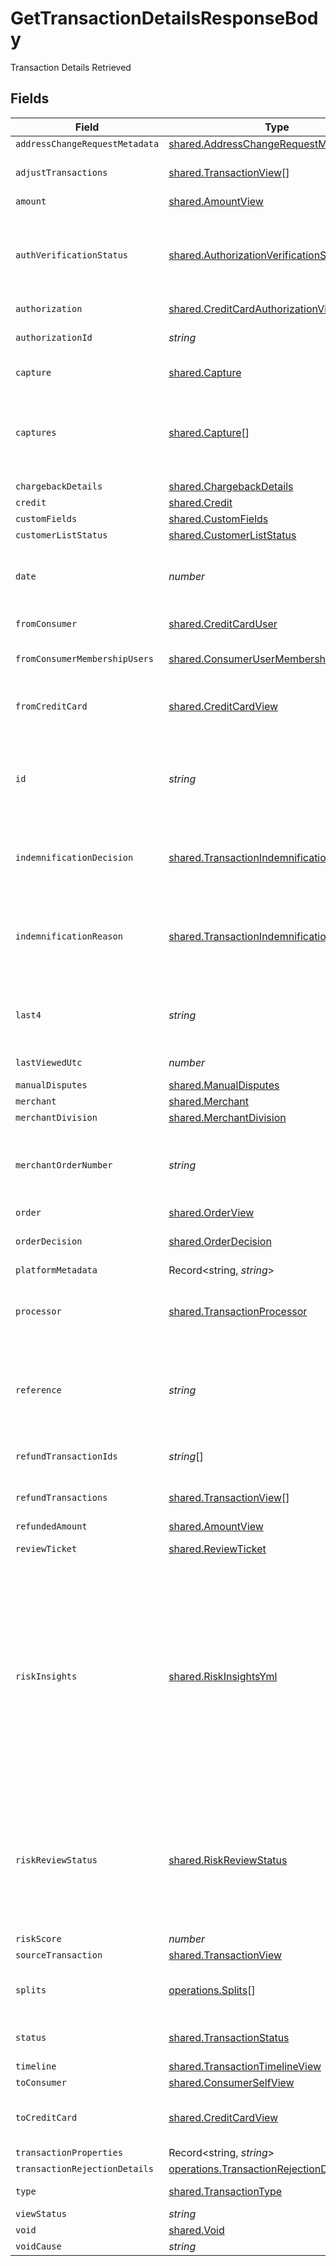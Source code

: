 # GetTransactionDetailsResponseBody

Transaction Details Retrieved



## Fields

| Field                                                                                                                                                                                                                                                                   | Type                                                                                                                                                                                                                                                                    | Required                                                                                                                                                                                                                                                                | Description                                                                                                                                                                                                                                                             | Example                                                                                                                                                                                                                                                                 |
| ----------------------------------------------------------------------------------------------------------------------------------------------------------------------------------------------------------------------------------------------------------------------- | ----------------------------------------------------------------------------------------------------------------------------------------------------------------------------------------------------------------------------------------------------------------------- | ----------------------------------------------------------------------------------------------------------------------------------------------------------------------------------------------------------------------------------------------------------------------- | ----------------------------------------------------------------------------------------------------------------------------------------------------------------------------------------------------------------------------------------------------------------------- | ----------------------------------------------------------------------------------------------------------------------------------------------------------------------------------------------------------------------------------------------------------------------- |
| `addressChangeRequestMetadata`                                                                                                                                                                                                                                          | [shared.AddressChangeRequestMetadataView](../../models/shared/addresschangerequestmetadataview.md)                                                                                                                                                                      | :heavy_minus_sign:                                                                                                                                                                                                                                                      | N/A                                                                                                                                                                                                                                                                     |                                                                                                                                                                                                                                                                         |
| `adjustTransactions`                                                                                                                                                                                                                                                    | [shared.TransactionView](../../models/shared/transactionview.md)[]                                                                                                                                                                                                      | :heavy_minus_sign:                                                                                                                                                                                                                                                      | **Nullable** for Transactions Details.<br/>                                                                                                                                                                                                                             |                                                                                                                                                                                                                                                                         |
| `amount`                                                                                                                                                                                                                                                                | [shared.AmountView](../../models/shared/amountview.md)                                                                                                                                                                                                                  | :heavy_minus_sign:                                                                                                                                                                                                                                                      | N/A                                                                                                                                                                                                                                                                     |                                                                                                                                                                                                                                                                         |
| `authVerificationStatus`                                                                                                                                                                                                                                                | [shared.AuthorizationVerificationStatus](../../models/shared/authorizationverificationstatus.md)                                                                                                                                                                        | :heavy_minus_sign:                                                                                                                                                                                                                                                      | Used to track the status of micro-authorizations. **Nullable** for Transactions Details.                                                                                                                                                                                | new                                                                                                                                                                                                                                                                     |
| `authorization`                                                                                                                                                                                                                                                         | [shared.CreditCardAuthorizationView](../../models/shared/creditcardauthorizationview.md)                                                                                                                                                                                | :heavy_minus_sign:                                                                                                                                                                                                                                                      | N/A                                                                                                                                                                                                                                                                     |                                                                                                                                                                                                                                                                         |
| `authorizationId`                                                                                                                                                                                                                                                       | *string*                                                                                                                                                                                                                                                                | :heavy_minus_sign:                                                                                                                                                                                                                                                      | The authorization's id.                                                                                                                                                                                                                                                 | T1c3p4yBuVYJ9                                                                                                                                                                                                                                                           |
| `capture`                                                                                                                                                                                                                                                               | [shared.Capture](../../models/shared/capture.md)                                                                                                                                                                                                                        | :heavy_minus_sign:                                                                                                                                                                                                                                                      | Deprecated. Use `captures`.                                                                                                                                                                                                                                             |                                                                                                                                                                                                                                                                         |
| `captures`                                                                                                                                                                                                                                                              | [shared.Capture](../../models/shared/capture.md)[]                                                                                                                                                                                                                      | :heavy_minus_sign:                                                                                                                                                                                                                                                      | All captures associated with the transaction. **Nullable** for Transactions Details.                                                                                                                                                                                    |                                                                                                                                                                                                                                                                         |
| `chargebackDetails`                                                                                                                                                                                                                                                     | [shared.ChargebackDetails](../../models/shared/chargebackdetails.md)                                                                                                                                                                                                    | :heavy_minus_sign:                                                                                                                                                                                                                                                      | N/A                                                                                                                                                                                                                                                                     |                                                                                                                                                                                                                                                                         |
| `credit`                                                                                                                                                                                                                                                                | [shared.Credit](../../models/shared/credit.md)                                                                                                                                                                                                                          | :heavy_minus_sign:                                                                                                                                                                                                                                                      | N/A                                                                                                                                                                                                                                                                     |                                                                                                                                                                                                                                                                         |
| `customFields`                                                                                                                                                                                                                                                          | [shared.CustomFields](../../models/shared/customfields.md)                                                                                                                                                                                                              | :heavy_minus_sign:                                                                                                                                                                                                                                                      | N/A                                                                                                                                                                                                                                                                     |                                                                                                                                                                                                                                                                         |
| `customerListStatus`                                                                                                                                                                                                                                                    | [shared.CustomerListStatus](../../models/shared/customerliststatus.md)                                                                                                                                                                                                  | :heavy_minus_sign:                                                                                                                                                                                                                                                      | N/A                                                                                                                                                                                                                                                                     |                                                                                                                                                                                                                                                                         |
| `date`                                                                                                                                                                                                                                                                  | *number*                                                                                                                                                                                                                                                                | :heavy_minus_sign:                                                                                                                                                                                                                                                      | Transaction date. **Nullable** for Transactions Details.                                                                                                                                                                                                                | 1615407159447                                                                                                                                                                                                                                                           |
| `fromConsumer`                                                                                                                                                                                                                                                          | [shared.CreditCardUser](../../models/shared/creditcarduser.md)                                                                                                                                                                                                          | :heavy_minus_sign:                                                                                                                                                                                                                                                      | The credit card user.                                                                                                                                                                                                                                                   |                                                                                                                                                                                                                                                                         |
| `fromConsumerMembershipUsers`                                                                                                                                                                                                                                           | [shared.ConsumerUserMembership](../../models/shared/consumerusermembership.md)                                                                                                                                                                                          | :heavy_minus_sign:                                                                                                                                                                                                                                                      | **Nullable** for Transactions Details.<br/>                                                                                                                                                                                                                             |                                                                                                                                                                                                                                                                         |
| `fromCreditCard`                                                                                                                                                                                                                                                        | [shared.CreditCardView](../../models/shared/creditcardview.md)                                                                                                                                                                                                          | :heavy_minus_sign:                                                                                                                                                                                                                                                      | Contains details about the credit card transaction.                                                                                                                                                                                                                     |                                                                                                                                                                                                                                                                         |
| `id`                                                                                                                                                                                                                                                                    | *string*                                                                                                                                                                                                                                                                | :heavy_minus_sign:                                                                                                                                                                                                                                                      | The unique ID associated with the transaction. **Nullable** for Transactions Details.                                                                                                                                                                                   | T1c3p4yBuVYJ9                                                                                                                                                                                                                                                           |
| `indemnificationDecision`                                                                                                                                                                                                                                               | [shared.TransactionIndemnificationDecision](../../models/shared/transactionindemnificationdecision.md)                                                                                                                                                                  | :heavy_minus_sign:                                                                                                                                                                                                                                                      | Describes whether the transaction is indemnified by Bolt for fraud.<br/>                                                                                                                                                                                                | indemnified                                                                                                                                                                                                                                                             |
| `indemnificationReason`                                                                                                                                                                                                                                                 | [shared.TransactionIndemnificationReason](../../models/shared/transactionindemnificationreason.md)                                                                                                                                                                      | :heavy_minus_sign:                                                                                                                                                                                                                                                      | Describes the reason that the transaction is or is not indemnified by Bolt for fraud.<br/>                                                                                                                                                                              | merchant_force_approved                                                                                                                                                                                                                                                 |
| `last4`                                                                                                                                                                                                                                                                 | *string*                                                                                                                                                                                                                                                                | :heavy_minus_sign:                                                                                                                                                                                                                                                      | The card's last 4 digits. **Nullable** for Transactions Details.                                                                                                                                                                                                        | 4021                                                                                                                                                                                                                                                                    |
| `lastViewedUtc`                                                                                                                                                                                                                                                         | *number*                                                                                                                                                                                                                                                                | :heavy_minus_sign:                                                                                                                                                                                                                                                      | The last view time as UTC.                                                                                                                                                                                                                                              | 1485997169003                                                                                                                                                                                                                                                           |
| `manualDisputes`                                                                                                                                                                                                                                                        | [shared.ManualDisputes](../../models/shared/manualdisputes.md)                                                                                                                                                                                                          | :heavy_minus_sign:                                                                                                                                                                                                                                                      | N/A                                                                                                                                                                                                                                                                     |                                                                                                                                                                                                                                                                         |
| `merchant`                                                                                                                                                                                                                                                              | [shared.Merchant](../../models/shared/merchant.md)                                                                                                                                                                                                                      | :heavy_minus_sign:                                                                                                                                                                                                                                                      | N/A                                                                                                                                                                                                                                                                     |                                                                                                                                                                                                                                                                         |
| `merchantDivision`                                                                                                                                                                                                                                                      | [shared.MerchantDivision](../../models/shared/merchantdivision.md)                                                                                                                                                                                                      | :heavy_minus_sign:                                                                                                                                                                                                                                                      | N/A                                                                                                                                                                                                                                                                     |                                                                                                                                                                                                                                                                         |
| `merchantOrderNumber`                                                                                                                                                                                                                                                   | *string*                                                                                                                                                                                                                                                                | :heavy_minus_sign:                                                                                                                                                                                                                                                      | The merchant's internal order number for this transaction.                                                                                                                                                                                                              | O-1234567                                                                                                                                                                                                                                                               |
| `order`                                                                                                                                                                                                                                                                 | [shared.OrderView](../../models/shared/orderview.md)                                                                                                                                                                                                                    | :heavy_minus_sign:                                                                                                                                                                                                                                                      | N/A                                                                                                                                                                                                                                                                     |                                                                                                                                                                                                                                                                         |
| `orderDecision`                                                                                                                                                                                                                                                         | [shared.OrderDecision](../../models/shared/orderdecision.md)                                                                                                                                                                                                            | :heavy_minus_sign:                                                                                                                                                                                                                                                      | Decision and score for an order.                                                                                                                                                                                                                                        |                                                                                                                                                                                                                                                                         |
| `platformMetadata`                                                                                                                                                                                                                                                      | Record<string, *string*>                                                                                                                                                                                                                                                | :heavy_minus_sign:                                                                                                                                                                                                                                                      | N/A                                                                                                                                                                                                                                                                     |                                                                                                                                                                                                                                                                         |
| `processor`                                                                                                                                                                                                                                                             | [shared.TransactionProcessor](../../models/shared/transactionprocessor.md)                                                                                                                                                                                              | :heavy_minus_sign:                                                                                                                                                                                                                                                      | The processor used. **Nullable** for Transactions Details.                                                                                                                                                                                                              | adyen_gateway                                                                                                                                                                                                                                                           |
| `reference`                                                                                                                                                                                                                                                             | *string*                                                                                                                                                                                                                                                                | :heavy_minus_sign:                                                                                                                                                                                                                                                      | The transaction's 12-digit Bolt reference ID. **Nullable** for Transactions Details.                                                                                                                                                                                    | LBLJ-TWW7-R9VC                                                                                                                                                                                                                                                          |
| `refundTransactionIds`                                                                                                                                                                                                                                                  | *string*[]                                                                                                                                                                                                                                                              | :heavy_minus_sign:                                                                                                                                                                                                                                                      | **Nullable** for Transactions Details.<br/>                                                                                                                                                                                                                             |                                                                                                                                                                                                                                                                         |
| `refundTransactions`                                                                                                                                                                                                                                                    | [shared.TransactionView](../../models/shared/transactionview.md)[]                                                                                                                                                                                                      | :heavy_minus_sign:                                                                                                                                                                                                                                                      | **Nullable** for Transactions Details.<br/>                                                                                                                                                                                                                             |                                                                                                                                                                                                                                                                         |
| `refundedAmount`                                                                                                                                                                                                                                                        | [shared.AmountView](../../models/shared/amountview.md)                                                                                                                                                                                                                  | :heavy_minus_sign:                                                                                                                                                                                                                                                      | N/A                                                                                                                                                                                                                                                                     |                                                                                                                                                                                                                                                                         |
| `reviewTicket`                                                                                                                                                                                                                                                          | [shared.ReviewTicket](../../models/shared/reviewticket.md)                                                                                                                                                                                                              | :heavy_minus_sign:                                                                                                                                                                                                                                                      | Internal use only.                                                                                                                                                                                                                                                      |                                                                                                                                                                                                                                                                         |
| `riskInsights`                                                                                                                                                                                                                                                          | [shared.RiskInsightsYml](../../models/shared/riskinsightsyml.md)                                                                                                                                                                                                        | :heavy_minus_sign:                                                                                                                                                                                                                                                      | Displays fraud decisioning insights based on key factors. This information can either be forwarded via a `risk_insights` transaction webhook type or be polled by sending a `GET` request to Bolt's [transactions endpoint](/api-bolt/#operation/transaction-details).<br/> |                                                                                                                                                                                                                                                                         |
| `riskReviewStatus`                                                                                                                                                                                                                                                      | [shared.RiskReviewStatus](../../models/shared/riskreviewstatus.md)                                                                                                                                                                                                      | :heavy_minus_sign:                                                                                                                                                                                                                                                      | Describes the current Risk Review status. A transaction could be unreviewed, reviewed, or pending manual review by the Bolt team.                                                                                                                                       | reviewed                                                                                                                                                                                                                                                                |
| `riskScore`                                                                                                                                                                                                                                                             | *number*                                                                                                                                                                                                                                                                | :heavy_minus_sign:                                                                                                                                                                                                                                                      | N/A                                                                                                                                                                                                                                                                     |                                                                                                                                                                                                                                                                         |
| `sourceTransaction`                                                                                                                                                                                                                                                     | [shared.TransactionView](../../models/shared/transactionview.md)                                                                                                                                                                                                        | :heavy_minus_sign:                                                                                                                                                                                                                                                      | N/A                                                                                                                                                                                                                                                                     |                                                                                                                                                                                                                                                                         |
| `splits`                                                                                                                                                                                                                                                                | [operations.Splits](../../models/operations/splits.md)[]                                                                                                                                                                                                                | :heavy_minus_sign:                                                                                                                                                                                                                                                      | A list of splits. **Nullable** for Transactions Details.                                                                                                                                                                                                                |                                                                                                                                                                                                                                                                         |
| `status`                                                                                                                                                                                                                                                                | [shared.TransactionStatus](../../models/shared/transactionstatus.md)                                                                                                                                                                                                    | :heavy_minus_sign:                                                                                                                                                                                                                                                      | The transaction's status.                                                                                                                                                                                                                                               | cancelled                                                                                                                                                                                                                                                               |
| `timeline`                                                                                                                                                                                                                                                              | [shared.TransactionTimelineView](../../models/shared/transactiontimelineview.md)                                                                                                                                                                                        | :heavy_minus_sign:                                                                                                                                                                                                                                                      | N/A                                                                                                                                                                                                                                                                     |                                                                                                                                                                                                                                                                         |
| `toConsumer`                                                                                                                                                                                                                                                            | [shared.ConsumerSelfView](../../models/shared/consumerselfview.md)                                                                                                                                                                                                      | :heavy_minus_sign:                                                                                                                                                                                                                                                      | N/A                                                                                                                                                                                                                                                                     |                                                                                                                                                                                                                                                                         |
| `toCreditCard`                                                                                                                                                                                                                                                          | [shared.CreditCardView](../../models/shared/creditcardview.md)                                                                                                                                                                                                          | :heavy_minus_sign:                                                                                                                                                                                                                                                      | Contains details about the credit card transaction.                                                                                                                                                                                                                     |                                                                                                                                                                                                                                                                         |
| `transactionProperties`                                                                                                                                                                                                                                                 | Record<string, *string*>                                                                                                                                                                                                                                                | :heavy_minus_sign:                                                                                                                                                                                                                                                      | N/A                                                                                                                                                                                                                                                                     |                                                                                                                                                                                                                                                                         |
| `transactionRejectionDetails`                                                                                                                                                                                                                                           | [operations.TransactionRejectionDetails](../../models/operations/transactionrejectiondetails.md)                                                                                                                                                                        | :heavy_minus_sign:                                                                                                                                                                                                                                                      | N/A                                                                                                                                                                                                                                                                     |                                                                                                                                                                                                                                                                         |
| `type`                                                                                                                                                                                                                                                                  | [shared.TransactionType](../../models/shared/transactiontype.md)                                                                                                                                                                                                        | :heavy_minus_sign:                                                                                                                                                                                                                                                      | The type of transaction.                                                                                                                                                                                                                                                | cc_payment                                                                                                                                                                                                                                                              |
| `viewStatus`                                                                                                                                                                                                                                                            | *string*                                                                                                                                                                                                                                                                | :heavy_minus_sign:                                                                                                                                                                                                                                                      | N/A                                                                                                                                                                                                                                                                     |                                                                                                                                                                                                                                                                         |
| `void`                                                                                                                                                                                                                                                                  | [shared.Void](../../models/shared/void.md)                                                                                                                                                                                                                              | :heavy_minus_sign:                                                                                                                                                                                                                                                      | N/A                                                                                                                                                                                                                                                                     |                                                                                                                                                                                                                                                                         |
| `voidCause`                                                                                                                                                                                                                                                             | *string*                                                                                                                                                                                                                                                                | :heavy_minus_sign:                                                                                                                                                                                                                                                      | N/A                                                                                                                                                                                                                                                                     |                                                                                                                                                                                                                                                                         |